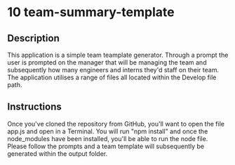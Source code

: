 # 10 team-summary-template

## Description

This application is a simple team teamplate generator. Through a prompt the user is prompted on the manager that will be managing the team and subsequently how many engineers and interns they'd staff on their team. The application utilises a range of files all located within the Develop file path.

## Instructions

Once you've cloned the repository from GitHub, you'll want to open the file app.js and open in a Terminal. You will run "npm install" and once the node_modules have been installed, you'll be able to run the node file. Please follow the prompts and a team template will subsequently be generated within the output folder.
